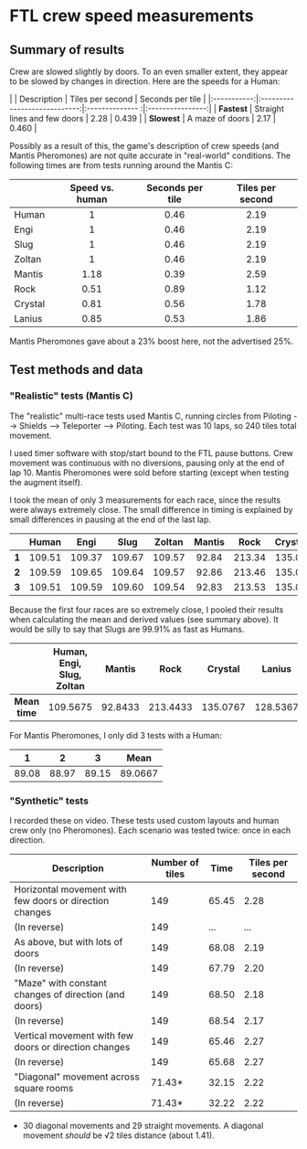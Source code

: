 # FTL crew speed measurements

## Summary of results

Crew are slowed slightly by doors. To an even smaller extent, they appear to be slowed by changes in direction. Here are the speeds for a Human:

|             | Description                  | Tiles per second | Seconds per tile |
|:-----------:|:----------------------------:|:--------------  :|:----------------:|
| **Fastest** | Straight lines and few doors | 2.28             | 0.439            |
| **Slowest** | A maze of doors              | 2.17             | 0.460            | 

Possibly as a result of this, the game's description of crew speeds (and Mantis Pheromones) are not quite accurate in "real-world" conditions. The following times are from tests running around the Mantis C:

|         | Speed vs. human | Seconds per tile | Tiles per second |
|---------|:---------------:|:----------------:|:----------------:|
| Human   | 1               | 0.46             | 2.19             |
| Engi    | 1               | 0.46             | 2.19             |
| Slug    | 1               | 0.46             | 2.19             |
| Zoltan  | 1               | 0.46             | 2.19             |
| Mantis  | 1.18            | 0.39             | 2.59             |
| Rock    | 0.51            | 0.89             | 1.12             |
| Crystal | 0.81            | 0.56             | 1.78             |
| Lanius  | 0.85            | 0.53             | 1.86             |

Mantis Pheromones gave about a 23% boost here, not the advertised 25%.

## Test methods and data

### "Realistic" tests (Mantis C)

The "realistic" multi-race tests used Mantis C, running circles from Piloting --> Shields --> Teleporter --> Piloting. Each test was 10 laps, so 240 tiles total movement.

I used timer software with stop/start bound to the FTL pause buttons. Crew movement was continuous with no diversions, pausing only at the end of lap 10. Mantis Pheromones were sold before starting (except when testing the augment itself).

I took the mean of only 3 measurements for each race, since the results were always extremely close. The small difference in timing is explained by small differences in pausing at the end of the last lap.

|          | Human  | Engi   | Slug   | Zoltan | Mantis | Rock   | Crystal | Lanius |
|:--------:|:------:|:------:|:------:|:------:|:------:|:------:|:-------:|:------:|
| **1**    | 109.51 | 109.37 | 109.67 | 109.57 | 92.84  | 213.34 | 135.08  | 128.38 |
| **2**    | 109.59 | 109.65 | 109.64 | 109.57 | 92.86  | 213.46 | 135.08  | 128.55 |
| **3**    | 109.51 | 109.59 | 109.60 | 109.54 | 92.83  | 213.53 | 135.07  | 128.68 |

Because the first four races are so extremely close, I pooled their results when calculating the mean and derived values (see summary above). It would be silly to say that Slugs are 99.91% as fast as Humans.

|               | Human, Engi, Slug, Zoltan | Mantis  | Rock     | Crystal  | Lanius   |
|:-------------:|:-------------------------:|:-------:|:--------:|:--------:|:--------:|
| **Mean time** | 109.5675                  | 92.8433 | 213.4433 | 135.0767 | 128.5367 |

For Mantis Pheromones, I only did 3 tests with a Human:

| 1     | 2     | 3     | Mean    |
|:-----:|:-----:|:-----:|:-------:|
| 89.08 | 88.97 | 89.15 | 89.0667 |

### "Synthetic" tests

I recorded these on video. These tests used custom layouts and human crew only (no Pheromones). Each scenario was tested twice: once in each direction.

| Description                                             | Number of tiles | Time  | Tiles per second |
|---------------------------------------------------------|-----------------|-------|------------------|
| Horizontal movement with few doors or direction changes | 149             | 65.45 | 2.28             |
| (In reverse)                                            | 149             | ...   | ...              |
| As above, but with lots of doors                        | 149             | 68.08 | 2.19             |
| (In reverse)                                            | 149             | 67.79 | 2.20             |
| "Maze" with constant changes of direction (and doors)   | 149             | 68.50 | 2.18             |
| (In reverse)                                            | 149             | 68.54 | 2.17             |
| Vertical movement with few doors or direction changes   | 149             | 65.46 | 2.27             |
| (In reverse)                                            | 149             | 65.68 | 2.27             |
| "Diagonal" movement across square rooms                 | 71.43*          | 32.15 | 2.22             |
| (In reverse)                                            | 71.43*          | 32.22 | 2.22             |

* 30 diagonal movements and 29 straight movements. A diagonal movement *should* be √2 tiles distance (about 1.41).
